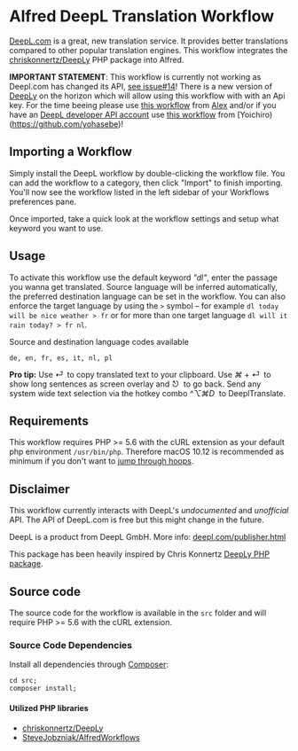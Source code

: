 # Alfred DeepL Translation Workflow

[DeepL.com](https://www.deepl.com/) is a great, new translation service.
It provides better translations compared to other popular translation engines.
This workflow integrates the [chriskonnertz/DeepLy](https://github.com/chriskonnertz/DeepLy) PHP package into Alfred.

**IMPORTANT STATEMENT**: This workflow is currently not working as Deepl.com has changed its API, [see issue#14](https://github.com/m9dfukc/deepl-alfred-workflow/issues/14)! There is a new version of [DeepLy](https://github.com/chriskonnertz/DeepLy) on the horizon which will allow using this workflow with with an Api key. For the time beeing please use [this workflow](https://github.com/AlexanderWillner/deepl-alfred-workflow2) from [Alex](https://github.com/AlexanderWillner) and/or if you have an [DeepL developer API account](https://www.deepl.com/pro#developer) use [this workflow](https://github.com/yohasebe/deepl-alfred-translate-rewrite-workflow) from [Yoichiro)(https://github.com/yohasebe)!


## Importing a Workflow

Simply install the DeepL workflow by double-clicking the workflow file. You can add the workflow to a category, then click "Import" to finish importing. You'll now see the workflow listed in the left sidebar of your Workflows preferences pane.

Once imported, take a quick look at the workflow settings and setup what keyword you want to use.


## Usage

To activate this workflow use the default keyword _"dl"_, enter the passage you wanna get translated. Source language will be inferred automatically, the preferred destination language can be set in the workflow. You can also enforce the target language by using the `>` symbol – for example `dl today will be nice weather > fr` or for more than one target language `dl will it rain today? > fr nl`.

Source and destination language codes available
```
de, en, fr, es, it, nl, pl
```

**Pro tip:** Use _⏎_&nbsp; to copy translated text to your clipboard. Use _⌘_ + _⏎_&nbsp; to show long sentences as screen overlay and _⎋_&nbsp; to go back. Send any system wide text selection via the hotkey combo _^⌥⌘D_&nbsp; to DeeplTranslate.


## Requirements

This workflow requires PHP >= 5.6 with the cURL extension as your default php environment `/usr/bin/php`. Therefore macOS 10.12 is recommended as minimum if you don't want to [jump through hoops](https://github.com/m9dfukc/deepl-alfred-workflow/issues/2).  


## Disclaimer

This workflow currently interacts with DeepL's _undocumented_ and _unofficial_ API.
The API of DeepL.com is free but this might change in the future.

DeepL is a product from DeepL GmbH. More info: [deepl.com/publisher.html](https://www.deepl.com/publisher.html)

This package has been heavily inspired by Chris Konnertz [DeepLy PHP package](https://github.com/chriskonnertz/DeepLy).


## Source code

The source code for the workflow is available in the `src` folder and will require PHP >= 5.6 with the cURL extension.


### Source Code Dependencies

Install all dependencies through [Composer](https://getcomposer.org/):

```
cd src;
composer install;
```


#### Utilized PHP libraries

* [chriskonnertz/DeepLy](https://github.com/chriskonnertz/DeepLy)
* [SteveJobzniak/AlfredWorkflows](https://github.com/m9dfukc/alfred-workflows)
